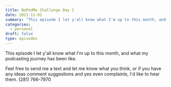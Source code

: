 ```yaml
---
title: NaPodMo Challenge Day 1
date: 2021-11-01
summary: "This episode I let y'all know what I'm up to this month, and what my podcasting journey has been like"
categories: 
  - personal
draft: false
type: episodes
---
```

<!--<iframe src='https://open.spotify.com/embed/episode/0BHTWaLizcQAiBF3CSCD3z' width='80%' height='232' frameborder='0' allowtransparency='true' allow='encrypted-media'></iframe>-->

This episode I let y'all know what I'm up to this month, and what my podcasting journey has been like.

Feel free to send me a text and let me know what you think, or if you have any ideas comment suggestions and yes even complaints, I'd like to hear them. (281) 766-7970
